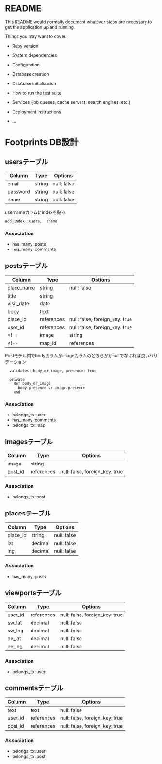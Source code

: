 # README

This README would normally document whatever steps are necessary to get the
application up and running.

Things you may want to cover:

* Ruby version

* System dependencies

* Configuration

* Database creation

* Database initialization

* How to run the test suite

* Services (job queues, cache servers, search engines, etc.)

* Deployment instructions

* ...


# Footprints DB設計

## usersテーブル

|Column|Type|Options|
|------|----|-------|
|email|string|null: false|
|password|string|null: false|
|name|string|null: false|

usernameカラムにindexを貼る
```
add_index :users,  :name
```

### Association
- has_many :posts
- has_many :comments


## postsテーブル

|Column|Type|Options|
|------|----|-------|
|place_name|string|null: false|
|title|string||
|visit_date|date||
|body|text||
|place_id|references|null: false, foreign_key: true|
|user_id|references|null: false, foreign_key: true|
<!-- |image|string|| -->
<!-- |map_id|references|null: false, foreign_key: true| -->

Postモデル内でbodyカラムかimageカラムのどちらかがnullでなければ良いバリデーション
```
  validates :body_or_image, presence: true

  private
    def body_or_image
      body.presence or image.presence
    end
```

### Association
- belongs_to :user
- has_many :comments
- belongs_to :map

## imagesテーブル
|Column|Type|Options|
|------|----|-------|
|image|string||
|post_id|references|null: false, foreign_key: true|

### Association
- belongs_to :post

## placesテーブル

|Column|Type|Options|
|------|----|-------|
|place_id|string|null: false|
|lat|decimal|null: false|
|lng|decimal|null: false|

### Association
- has_many :posts

## viewportsテーブル

|Column|Type|Options|
|------|----|-------|
|user_id|references|null: false, foreign_key: true|
|sw_lat|decimal|null: false|
|sw_lng|decimal|null: false|
|ne_lat|decimal|null: false|
|ne_lng|decimal|null: false|

### Association
- belongs_to :user

## commentsテーブル

|Column|Type|Options|
|------|----|-------|
|text|text|null: false|
|user_id|references|null: false, foreign_key: true|
|post_id|references|null: false, foreign_key: true|

### Association
- belongs_to :user
- belongs_to :post